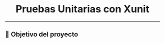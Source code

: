 <center><h1 style="font-size: 32px;">Pruebas Unitarias con Xunit</h1></center>
<hr>

<h2>🎯 Objetivo del proyecto</h2>
